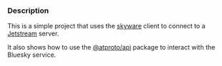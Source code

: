 ### Description
This is a simple project that uses the [skyware](https://skyware.js.org/guides/jetstream/introduction/getting-started/) 
client to connect to a [Jetstream](https://jetstream.js.org/) server.

It also shows how to use the [@atproto/api](https://docs.bsky.app/docs/get-started) package to interact with the
Bluesky service.